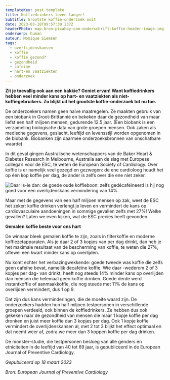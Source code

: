 ```yaml
---
templateKey: post.template
title: Koffiedrinkers leven langer!
Subtitle: Grootste koffie-onderzoek ooit
date: 2023-03-18T09:57:30.237Z
headerPhoto: map-bron-pixabay-com-onderschrift-koffie-header-image-img-koffie-header-jpg
onderwerp: human
auteur: Monique Siemsen
tags:
  - overlijdenskansen
  - koffie
  - koffie gezond?
  - gezondheid
  - cafeïne
  - hart-en vaatziekten
  - onderzoek
---
```

**Zit je toevallig ook aan een bakkie? Geniet ervan! Want koffiedrinkers hebben veel minder kans op hart- en vaatziekten als niet-koffiegebruikers. Zo blijkt uit het grootste koffie-onderzoek tot nu toe.**

De onderzoekers namen geen halve maatregelen. Ze maakten gebruik van een biobank in Groot-Brittannië en bekeken daar de gezondheid van maar liefst een half miljoen mensen, gedurende 12.5 jaar. (Een biobank is een verzameling biologische data van grote groepen mensen. Ook zaken als medische gegevens, geslacht, leeftijd en levensstijl worden opgenomen in de biobank. Biobanken zijn daarmee onderzoeksbronnen van onschatbare waarde).

In dit geval gingen Australische wetenschappers van de Baker Heart & Diabetes Research in Melbourne, Australia aan de slag met Europese collega’s voor de ESC, te weten de European Society of Cardiology. Over koffie is er namelijk veel gezegd en gezwegen: de ene cardioloog houdt het op één kop koffie per dag, de ander is zelfs over die ene niet zeker.

![Daar is-ie dan: de goede oude koffieboon: zelfs gedécafeïneerd is hij nog goed voor een overlijdenskans vermindering van 14%.](/img/koffie-bonen-kop.jpg "Pixabay.com")

Maar met de gegevens van een half miljoen mensen op zak, weet de ESC het zeker: koffie drinken verlengt je leven en vermindert de kans op cardiovasculaire aandoeningen in sommige gevallen zelfs met 27%! Welke gevallen? Laten we even kijken, wat de ESC precies heeft gevonden.

**Gemalen koffie beste voor ons hart**

De winnaar bleek gemalen koffie te zijn, zoals in filterkoffie en moderne koffiezetapparaten. Als je daar 2 of 3 kopjes van per dag drinkt, dan heb je het maximale resultaat van de bescherming van koffie, te weten die 27%, oftewel een kwart minder kans op overlijden.

Nu komt echter het verbazingwekkende: goede tweede was koffie die zelfs geen cafeïne bevat, namelijk decafeïne koffie. Wie daar -wederom 2 of 3 kopjes per dag- van drinkt, heeft nog steeds 14% minder kans op overlijden dan mensen die helemaal geen koffie drinken. Goede derde werd instantkoffie of aanmaakkoffie, die nog steeds met 11% de kans op overlijden vermindert, dus 1 op 9.

Dat zijn dus kans verminderingen, die de moeite waard zijn. De onderzoekers hadden hun half miljoen testpersonen in verschillende groepen verdeeld, ook binnen de koffiedrinkers. Ze hebben dus ook gekeken naar de gezondheid van mensen die maar 1 kopje koffie per dag dronken en juist meer koffie dan 3 kopjes per dag. Ook 1 kopje koffie vermindert de overlijdenskansen al, met 2 tot 3 blijkt het effect optimaal en dat neemt weer af, zodra we meer dan 3 koppen koffie per dag drinken.

De monster-studie, die testpersonen besloeg van alle genders en etniciteiten in de leeftijd van 40 tot 69 jaar, is gepubliceerd in de European Journal of Preventive Cardiology.

*Gepubliceerd op 18 maart 2023*

*Bron: European Journal of Preventive Cardiology*